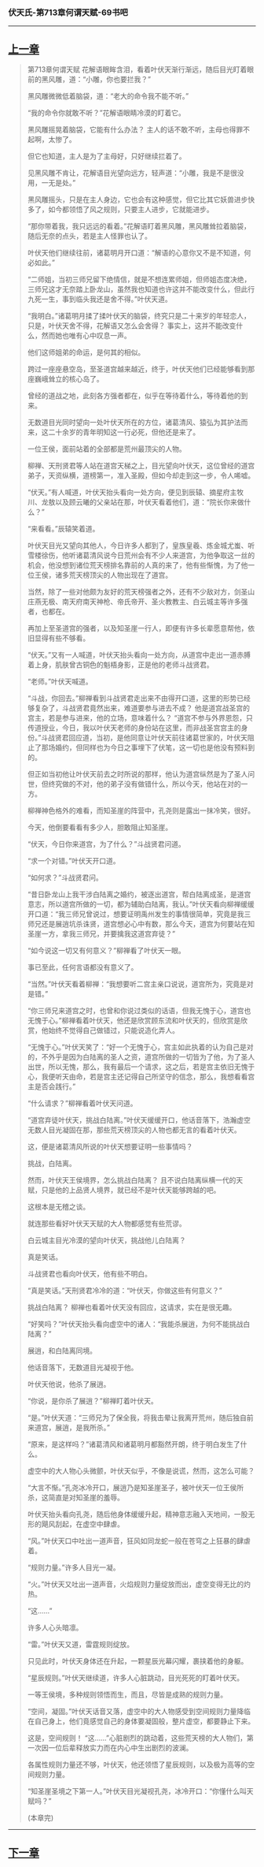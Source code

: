 ### 伏天氏-第713章何谓天赋-69书吧

--------
[上一章](./eac2b494647d9c5d50280933dfa6065e.md)
--------


>
>
>
>第713章何谓天赋
>花解语眼眸含泪，看着叶伏天渐行渐远，随后目光盯着眼前的黑风雕，道：“小雕，你也要拦我？”
>
>黑风雕微微低着脑袋，道：“老大的命令我不能不听。”
>
>“我的命令你就敢不听？”花解语眼睛冷漠的盯着它。
>
>黑风雕摇晃着脑袋，它能有什么办法？
>主人的话不敢不听，主母也得罪不起啊，太惨了。
>
>但它也知道，主人是为了主母好，只好继续拦着了。
>
>见黑风雕不肯让，花解语目光望向远方，轻声道：“小雕，我是不是很没用，一无是处。”
>
>黑风雕摇头，只是在主人身边，它也会有这种感觉，但它比其它妖兽进步快多了，如今都领悟了风之规则，只要主人进步，它就能进步。
>
>“那你带着我，我只远远的看着。”花解语盯着黑风雕，黑风雕耸拉着脑袋，随后无奈的点头，若是主人怪罪也认了。
>
>叶伏天他们继续往前，诸葛明月开口道：“解语的心意你又不是不知道，何必如此。”
>
>“二师姐，当初三师兄留下绝情信，就是不想连累师姐，但师姐态度决绝，三师兄这才无奈踏上卧龙山，虽然我也知道也许这并不能改变什么，但此行九死一生，事到临头我还是舍不得。”叶伏天道。
>
>“我明白。”诸葛明月揉了揉叶伏天的脑袋，终究只是二十来岁的年轻恋人，只是，叶伏天舍不得，花解语又怎么会舍得？
>事实上，这并不能改变什么，然而她也唯有心中叹息一声。
>
>他们这师姐弟的命运，是何其的相似。
>
>跨过一座座悬空岛，至圣道宫越来越近，终于，叶伏天他们已经能够看到那座巍峨耸立的核心岛了。
>
>曾经的道战之地，此刻各方强者都在，似乎在等待着什么，等待着他的到来。
>
>无数道目光同时望向一处叶伏天所在的方位，诸葛清风、猿弘为其护法而来，这二十余岁的青年明知这一行必死，但他还是来了。
>
>一位王侯，面前站着的全部都是荒州最顶尖的人物。
>
>柳禅、天刑贤君等人站在道宫天梯之上，目光望向叶伏天，这位曾经的道宫弟子，天资纵横，道榜第一，准入圣殿，但如今却走到这一步，令人唏嘘。
>
>“伏天。”有人喊道，叶伏天抬头看向一处方向，便见到辰辕、摘星府主牧川、龙敖以及顾云曦的父亲站在那，叶伏天看着他们，道：“院长你来做什么？”
>
>“来看看。”辰辕笑着道。
>
>叶伏天目光又望向其他人，今日许多人都到了，皇族皇羲、炼金城尤蚩、听雪楼徐伤，他听诸葛清风说今日荒州会有不少人来道宫，为他争取这一丝的机会，他没想到诸位荒天榜排名靠前的人真的来了，他有些惭愧，为了他一位王侯，诸多荒天榜顶尖的人物出现在了道宫。
>
>当然，除了一些对他颇为友好的荒天榜强者之外，还有不少敌对方，剑圣山庄燕无极、南天府南天神枪、帝氏帝开、圣火教教主、白云城主等许多强者，也都在。
>
>再加上至圣道宫的强者，以及知圣崖一行人，即便有许多长辈愿意帮他，依旧显得有些不够看。
>
>“伏天。”又有一人喊道，叶伏天抬头看向一处方向，从道宫中走出一道赤膊着上身，肌肤曾古铜色的魁梧身影，正是他的老师斗战贤君。
>
>“老师。”叶伏天喊道。
>
>“斗战，你回去。”柳禅看到斗战贤君走出来不由得开口道，这里的形势已经够复杂了，斗战贤君竟然出来，难道要参与进去不成？
>他是道宫战圣宫的宫主，若是参与进来，他的立场，意味着什么？
>“道宫不参与外界恩怨，只传道授业，今日，我以叶伏天老师的身份站在这里，而非战圣宫宫主的身份。”斗战贤君回应道，当初，是他同意让叶伏天前往诸葛世家的，叶伏天阻止了那场婚约，但同样也为今日之事埋下了伏笔，这一切也是他没有预料到的。
>
>但正如当初他让叶伏天前去之时所说的那样，他认为道宫纵然是为了圣人问世，但终究做的不对，他的弟子没有做错什么，所以今天，他站在对的一方。
>
>柳禅神色格外的难看，而知圣崖的阵营中，孔尧则是露出一抹冷笑，很好。
>
>今天，他倒要看看有多少人，胆敢阻止知圣崖。
>
>“伏天，今日你来道宫，为了什么？”斗战贤君问道。
>
>“求一个对错。”叶伏天开口道。
>
>“如何求？”斗战贤君问。
>
>“昔日卧龙山上我干涉白陆离之婚约，被逐出道宫，帮白陆离成圣，是道宫意志，所以道宫所做的一切，都为辅助白陆离，我认。”叶伏天看向柳禅缓缓开口道：“我三师兄曾说过，想要证明禹州发生的事情很简单，究竟是我三师兄还是展逍坑杀诛贤，道宫想必心中有数，那么今天，道宫为何要站在知圣崖一方，拿我三师兄，并要擒我这道宫弃徒？”
>
>“如今说这一切又有何意义？”柳禅看了叶伏天一眼。
>
>事已至此，任何言语都没有意义了。
>
>“当然。”叶伏天看着柳禅：“我想要听二宫主亲口说说，道宫所为，究竟是对是错。”
>
>“你三师兄来道宫之时，也曾和你说过类似的话语，但我无愧于心，道宫也无愧于心。”柳禅看着叶伏天，他还是欣赏顾东流和叶伏天的，但欣赏是欣赏，他始终不觉得自己做错过，只能说造化弄人。
>
>“无愧于心。”叶伏天笑了：“好一个无愧于心，宫主如此执着的认为自己是对的，不外乎是因为白陆离的圣人之资，道宫所做的一切皆为了他，为了圣人出世，所以无愧，那么，我有最后一个请求，这之后，若是宫主依旧无愧于心，我便听天由命，若是宫主还记得自己所坚守的信念，那么，我想看看宫主是否会践行。”
>
>“什么请求？”柳禅看着叶伏天问道。
>
>“道宫弃徒叶伏天，挑战白陆离。”叶伏天缓缓开口，他话音落下，浩瀚虚空无数人目光凝固在那，那些荒天榜顶尖的人物也都无言的看着叶伏天。
>
>这，便是诸葛清风所说的叶伏天想要证明一些事情吗？
>
>挑战，白陆离。
>
>然而，叶伏天王侯境界，怎么挑战白陆离？
>且不说白陆离纵横一代的天赋，只是他的上品贤人境界，就已经不是叶伏天能够跨越的吧。
>
>这根本是无稽之谈。
>
>就连那些看好叶伏天天赋的大人物都感觉有些荒谬。
>
>白云城主目光冷漠的望向叶伏天，挑战他儿白陆离？
>
>真是笑话。
>
>斗战贤君也看向叶伏天，他有些不明白。
>
>“真是笑话。”天刑贤君冷冷的道：“叶伏天，你做这些有何意义？”
>
>挑战白陆离？
>柳禅也看着叶伏天没有回应，这请求，实在是很无趣。
>
>“好笑吗？”叶伏天抬头看向虚空中的诸人：“我能杀展逍，为何不能挑战白陆离？”
>
>展逍，和白陆离同境。
>
>他话音落下，无数道目光凝视于他。
>
>叶伏天他说，他杀了展逍。
>
>“你说，是你杀了展逍？”柳禅盯着叶伏天。
>
>“是。”叶伏天道：“三师兄为了保全我，将我击晕让我离开荒州，随后独自前来道宫，展逍，是我所杀。”
>
>“原来，是这样吗？”诸葛清风和诸葛明月都豁然开朗，终于明白发生了什么。
>
>虚空中的大人物心头微颤，叶伏天似乎，不像是说谎，然而，这怎么可能？
>
>“大言不惭。”孔尧冰冷开口，展逍乃是知圣崖圣子，被叶伏天一位王侯所杀，这简直是对知圣崖的羞辱。
>
>叶伏天抬头看向孔尧，随后他身体缓缓升起，精神意志融入天地间，一股无形的飓风刮起，在虚空中肆虐。
>
>“风。”叶伏天口中吐出一道声音，狂风如同龙蛇一般在苍穹之上狂暴的肆虐着。
>
>“规则力量。”许多人目光一凝。
>
>“火。”叶伏天又吐出一道声音，火焰规则力量绽放而出，虚空变得无比的灼热。
>
>“这……”
>
>许多人心头暗凛。
>
>“雷。”叶伏天又道，雷霆规则绽放。
>
>只见此时，叶伏天身体还在升起，一颗星辰光幕闪耀，裹挟着他的身躯。
>
>“星辰规则。”叶伏天继续道，许多人心脏跳动，目光死死的盯着叶伏天。
>
>一等王侯境，多种规则领悟而生，而且，尽皆是成熟的规则力量。
>
>“空间，凝固。”叶伏天话音又落，虚空中的大人物感受到空间规则力量降临在自己身上，他们竟感觉自己的身体要凝固般，整片虚空，都要静止下来。
>
>这是，空间规则！
>“这……”心脏剧烈的跳动着，这些荒天榜的大人物们，第一次因一位后辈释放实力而在内心中生出剧烈的波澜。
>
>各属性规则力量还不够，叶伏天，他还领悟了星辰规则，以及极为高等的空间规则力量。
>
>“知圣崖圣境之下第一人。”叶伏天目光凝视孔尧，冰冷开口：“你懂什么叫天赋吗？”
>
>(本章完)
>
>

--------
[下一章](./c24fd1b705674734c4369f2fe35ca13b.md)
--------
